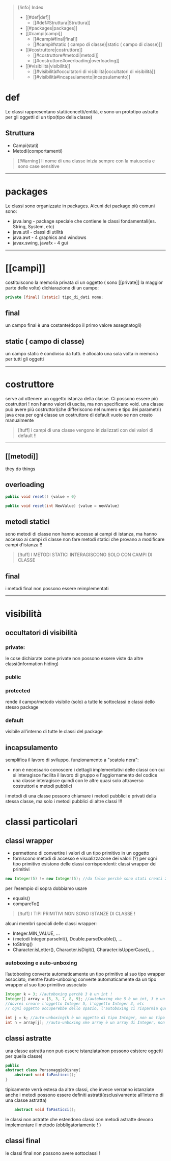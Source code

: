 
>[!info] Index
>- [[#def|def]]
>	- [[#def#Struttura|Struttura]]
>- [[#packages|packages]]
>- [[#campi|campi]]
>	- [[#campi#final|final]]
>	- [[#campi#static ( campo di classe)|static ( campo di classe)]]
>- [[#costruttore|costruttore]]
>	- [[#costruttore#metodi|metodi]]
>	- [[#costruttore#overloading|overloading]]
>- [[#visibilità|visibilità]]
>	- [[#visibilità#occultatori di visibilità|occultatori di visibilità]]
>	- [[#visibilità#incapsulamento|incapsulamento]]




# def
Le classi rappresentano stati/concetti/entità, e sono un prototipo astratto per gli oggetti di un tipo(tipo della classe)
## Struttura
- Campi(stati)
- Metodi(comportamenti)
> [!Warning] Il nome di una classe inizia sempre con la maiuscola e sono case sensitive

***
# packages
Le classi sono organizzate in packages. Alcuni dei package più comuni sono:
- java.lang - package speciale che contiene le classi fondamentali(es. String, System, etc)
- java.util - classi di utilità
- java.awt - 4 graphics and windows
- javax.swing, javafx - 4 gui
***
# [[campi]]
costituiscono la memoria privata di un oggetto ( sono [[private]] la maggior parte delle volte)
dichiarazione di un campo:
```java
private [final] [static] tipo_di_dati nome;
```
## final
un campo final è una costante(dopo il primo valore assegnatogli)
## static ( campo di classe)
un campo static è condiviso da tutti. è allocato una sola volta in memoria per tutti gli oggetti
***

# costruttore
serve ad ottenere un oggetto istanza della classe. Ci possono essere più costruttori !
non hanno valori di uscita, ma non specificano void.
una classe può avere più costruttori(che differiscono nel numero e tipo dei parametri)
java crea per ogni classe un costruttore di default vuoto se non creato manualmente
> [!tuff]
 i campi di una classe vengono inizializzati con dei valori di default !!


***
## [[metodi]]
they do things
## overloading
```java
public void reset() {value = 0}

public void reset(int NewValue) {value = newValue}
```
## metodi statici
sono metodi di classe
non hanno accesso ai campi di istanza, ma hanno accesso ai campi di classe non fare metodi statici che provano a modificare campi d'istanza !!
>[!tuff] I METODI STATICI INTERAGISCONO SOLO CON CAMPI DI CLASSE

## final
i metodi final non possono essere reimplementati

***
# visibilità
## occultatori di visibilità
### private: 
le cose dichiarate come private non possono essere viste da altre classi(information hiding)
### public
### protected
rende il campo/metodo visibile (solo) a tutte le sottoclassi e classi dello stesso package
### default 
visibile all’interno di tutte le classi del package

## incapsulamento
semplifica il lavoro di sviluppo.
funzionamento a "scatola nera":
- non è necessario conoscere i dettagli implementativi delle classi con cui si interagisce
facilita il lavoro di gruppo e l'aggiornamento del codice
una classe interagisce quindi con le altre quasi solo attraverso costruttori e metodi pubblici

i metodi di una classe possono chiamare i metodi pubblici e privati della stessa classe, ma solo i metodi pubblici di altre classi !!!

# classi particolari
## classi wrapper
- permettono di convertire i valori di un tipo primitivo in un oggetto
- forniscono metodi di accesso e visualizzazone dei valori (?)
per ogni tipo primitivo esistono delle classi corrispondenti: classi wrapper dei primitivi
```java
new Integer(5) != new Integer(5); //da false perchè sono stati creati 2 nuovi oggetti di tipo Integer(non primitivi) e quindi l'operatore di confronto va a confrontare i riferimenti(posto in memoria)
```
per l’esempio di sopra dobbiamo usare 
- equals() 
- compareTo()

>[!tuff] I TIPI PRIMITIVI NON SONO ISTANZE DI CLASSE ! 

alcuni membri speciali delle classi wrapper:
- Integer.MIN_VALUE, …
- i metodi Integer.parseInt(), Double.parseDouble(), …
- toString()
- Character.isLetter(), Character.isDigit(), Character.isUpperCase(),…
### autoboxing e auto-unboxing
l’autoboxing converte automaticamente un tipo primitivo al suo tipo wrapper associato, mentre l’auto-unboxing converte automaticamente da un tipo wrapper al suo tipo primitivo associato
```java
Integer k = 3; //autoboxing perchè 3 è un int !
Integer[] array = {5, 3, 7, 8, 9}; //autoboxing xke 5 è un int, 3 è un int, 7 è un int,etc
//dovrei creare l'oggetto Integer 5, l'oggetto Integer 3, etc
// ogni oggetto occuperebbe dello spazio, l'autoboxing ci risparmia questa fatica !

int j = k; //auto-unboxing(k è un oggetto di tipo Integer, non un tipo primtivo int) !!!
int n = array[j]; //auto-unboxing xke array è un array di Integer, non di int
```

## classi astratte
una classe astratta non può essere istanziata(non possono esistere oggetti per quella classe)
```java
public 
abstract class PersonaggioDisney{
	abstract void faPasticci();
}
```
tipicamente verrà estesa da altre classi, che invece verranno istanziate
anche i metodi possono essere definiti astratti(esclusivamente all’interno di una classe astratta)
```java
	abstract void faPasticci();
```
le classi non astratte che estendono classi con metodi astratte devono implementare il metodo (obbligatoriamente ! )

## classi final
le classi final non possono avere sottoclassi !
